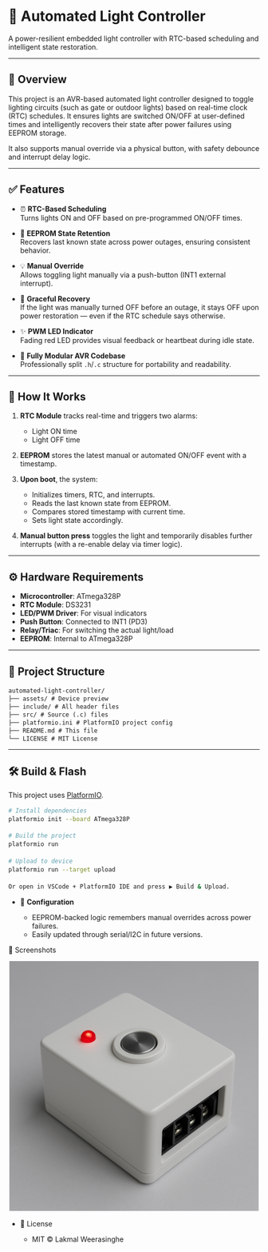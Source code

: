 # 🔆 Automated Light Controller

A power-resilient embedded light controller with RTC-based scheduling and intelligent state restoration.

---

## 📘 Overview

This project is an AVR-based automated light controller designed to toggle lighting circuits (such as gate or outdoor lights) based on real-time clock (RTC) schedules. It ensures lights are switched ON/OFF at user-defined times and intelligently recovers their state after power failures using EEPROM storage.

It also supports manual override via a physical button, with safety debounce and interrupt delay logic.

---

## ✅ Features

- ⏰ **RTC-Based Scheduling**  
  Turns lights ON and OFF based on pre-programmed ON/OFF times.

- 💾 **EEPROM State Retention**  
  Recovers last known state across power outages, ensuring consistent behavior.

- 💡 **Manual Override**  
  Allows toggling light manually via a push-button (INT1 external interrupt).

- 🔄 **Graceful Recovery**  
  If the light was manually turned OFF before an outage, it stays OFF upon power restoration — even if the RTC schedule says otherwise.

- ✨ **PWM LED Indicator**  
  Fading red LED provides visual feedback or heartbeat during idle state.

- 🔌 **Fully Modular AVR Codebase**  
  Professionally split `.h`/`.c` structure for portability and readability.

---

## 🧠 How It Works

1. **RTC Module** tracks real-time and triggers two alarms:  
   - Light ON time  
   - Light OFF time  

2. **EEPROM** stores the latest manual or automated ON/OFF event with a timestamp.

3. **Upon boot**, the system:
   - Initializes timers, RTC, and interrupts.
   - Reads the last known state from EEPROM.
   - Compares stored timestamp with current time.
   - Sets light state accordingly.

4. **Manual button press** toggles the light and temporarily disables further interrupts (with a re-enable delay via timer logic).

---

## ⚙️ Hardware Requirements

- **Microcontroller**: ATmega328P  
- **RTC Module**: DS3231  
- **LED/PWM Driver**: For visual indicators
- **Push Button**: Connected to INT1 (PD3)  
- **Relay/Triac**: For switching the actual light/load  
- **EEPROM**: Internal to ATmega328P

---

## 📂 Project Structure

```
automated-light-controller/
├── assets/ # Device preview
├── include/ # All header files
├── src/ # Source (.c) files
├── platformio.ini # PlatformIO project config
├── README.md # This file
└── LICENSE # MIT License
```

---

## 🛠️ Build & Flash

This project uses [PlatformIO](https://platformio.org/).

```bash
# Install dependencies
platformio init --board ATmega328P

# Build the project
platformio run

# Upload to device
platformio run --target upload

Or open in VSCode + PlatformIO IDE and press ▶️ Build & Upload.
```

- 🔧 **Configuration**

  - EEPROM-backed logic remembers manual overrides across power failures.
  - Easily updated through serial/I2C in future versions.

📸 Screenshots

<p align="center">
  <img src="assets/device_preview.png" alt="Device Preview" width="500"/>
</p>

- 🪪 License

  - MIT © Lakmal Weerasinghe